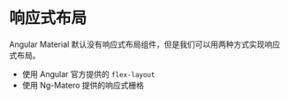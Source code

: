 # 响应式布局

Angular Material 默认没有响应式布局组件，但是我们可以用两种方式实现响应式布局。

* 使用 Angular 官方提供的 `flex-layout`
* 使用 Ng-Matero 提供的响应式栅格



